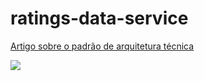 # ratings-data-service

[Artigo sobre o padrão de arquitetura técnica](http://coinova.claro.com.br/arqtec/poc/)

![](https://drive.google.com/uc?export=view&id=1aMjaEaPS-vg1lA3WG9GNDDTxTMJtuAtC "")
<!-- ![](http://coinova.claro.com.br/wp-content/uploads/2019/05/POC-movie-catalog-service-k8s.png "") -->